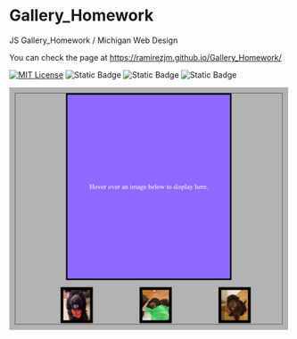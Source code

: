 # Gallery_Homework
JS Gallery_Homework / Michigan Web Design

You can check the page at https://ramirezjm.github.io/Gallery_Homework/

[![MIT License](https://img.shields.io/badge/License-MIT-green.svg)](https://choosealicense.com/licenses/mit/)
![Static Badge](https://img.shields.io/badge/HTML5-%23f06529)
![Static Badge](https://img.shields.io/badge/CSS3-%232965f1)
![Static Badge](https://img.shields.io/badge/Javascript-%23f0db4f)

<div>
  <img src="screenshot.jpg" width=500>
</div>
